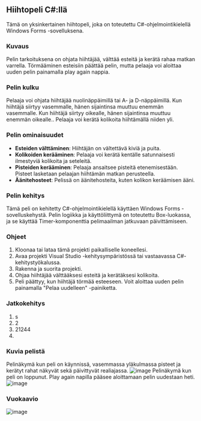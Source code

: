 ## Hiihtopeli C#:llä

Tämä on yksinkertainen hiihtopeli, joka on toteutettu C#-ohjelmointikielellä Windows Forms -sovelluksena.

### Kuvaus
Pelin tarkoituksena on ohjata hiihtäjää, välttää esteitä ja kerätä rahaa matkan varrella. Törmääminen esteisiin päättää pelin, mutta pelaaja voi aloittaa uuden pelin painamalla play again nappia.

### Pelin kulku
Pelaaja voi ohjata hiihtäjää nuolinäppäimillä tai A- ja D-näppäimillä. Kun hiihtäjä siirtyy vasemmalle, hänen sijaintinsa muuttuu enemmän vasemmalle. Kun hiihtäjä siirtyy oikealle, hänen sijaintinsa muuttuu enemmän oikealle.. Pelaaja voi kerätä kolikoita hiihtämällä niiden yli.

### Pelin ominaisuudet
- **Esteiden välttäminen**: Hiihtäjän on vältettävä kiviä ja puita.
- **Kolikoiden kerääminen**: Pelaaja voi kerätä kentälle satunnaisesti ilmestyviä kolikoita ja seteleitä.
- **Pisteiden kerääminen**: Pelaaja ansaitsee pisteitä etenemisestään. Pisteet lasketaan pelaajan hiihtämän matkan perusteella.
- **Äänitehosteet**: Pelissä on äänitehosteita, kuten kolikon keräämisen ääni.

### Pelin kehitys
Tämä peli on kehitetty C#-ohjelmointikielellä käyttäen Windows Forms -sovelluskehystä. Pelin logiikka ja käyttöliittymä on toteutettu Box-luokassa, ja se käyttää Timer-komponenttia pelimaailman jatkuvaan päivittämiseen.

### Ohjeet
1. Kloonaa tai lataa tämä projekti paikalliselle koneellesi.
2. Avaa projekti Visual Studio -kehitysympäristössä tai vastaavassa C#-kehitystyökalussa.
3. Rakenna ja suorita projekti.
4. Ohjaa hiihtäjää välttääksesi esteitä ja kerätäksesi kolikoita.
5. Peli päättyy, kun hiihtäjä törmää esteeseen. Voit aloittaa uuden pelin painamalla "Pelaa uudelleen" -painiketta.

### Jatkokehitys
1. s
2. 2
3. 21244
4. 


### Kuvia pelistä
Pelinäkymä kun peli on käynnissä, vasemmassa yläkulmassa pisteet ja kerätyt rahat näkyvät sekä päivittyvät realiajassa.
![image](https://github.com/lenaboi/csharp_project/assets/163280952/30cbe551-93e0-440e-8ef0-3c4941849ea0)
Pelinäkymä kun peli on loppunut. Play again napilla pääsee aloittamaan pelin uudestaan heti.
![image](https://github.com/lenaboi/csharp_project/assets/163280952/02894960-23b5-4391-b513-5fd526151776)




### Vuokaavio
![image](https://github.com/lenaboi/csharp_project/assets/163280952/743789bf-4b66-42f1-bfa5-94b029595ae3)


